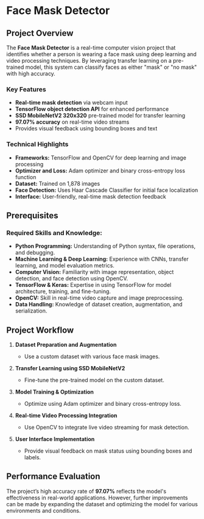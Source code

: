 # Face Mask Detector

## Project Overview
The **Face Mask Detector** is a real-time computer vision project that identifies whether a person is wearing a face mask using deep learning and video processing techniques. By leveraging transfer learning on a pre-trained model, this system can classify faces as either "mask" or "no mask" with high accuracy.

### Key Features
- **Real-time mask detection** via webcam input
- **TensorFlow object detection API** for enhanced performance
- **SSD MobileNetV2 320x320** pre-trained model for transfer learning
- **97.07% accuracy** on real-time video streams
- Provides visual feedback using bounding boxes and text

### Technical Highlights
- **Frameworks:** TensorFlow and OpenCV for deep learning and image processing
- **Optimizer and Loss:** Adam optimizer and binary cross-entropy loss function
- **Dataset:** Trained on 1,878 images
- **Face Detection:** Uses Haar Cascade Classifier for initial face localization
- **Interface:** User-friendly, real-time mask detection feedback

## Prerequisites

### Required Skills and Knowledge:
- **Python Programming:** Understanding of Python syntax, file operations, and debugging.
- **Machine Learning & Deep Learning:** Experience with CNNs, transfer learning, and model evaluation metrics.
- **Computer Vision:** Familiarity with image representation, object detection, and face detection using OpenCV.
- **TensorFlow & Keras:** Expertise in using TensorFlow for model architecture, training, and fine-tuning.
- **OpenCV:** Skill in real-time video capture and image preprocessing.
- **Data Handling:** Knowledge of dataset creation, augmentation, and serialization.

## Project Workflow

1. **Dataset Preparation and Augmentation**
   - Use a custom dataset with various face mask images.
   
2. **Transfer Learning using SSD MobileNetV2**
   - Fine-tune the pre-trained model on the custom dataset.

3. **Model Training & Optimization**
   - Optimize using Adam optimizer and binary cross-entropy loss.
   
4. **Real-time Video Processing Integration**
   - Use OpenCV to integrate live video streaming for mask detection.
   
5. **User Interface Implementation**
   - Provide visual feedback on mask status using bounding boxes and labels.

## Performance Evaluation
The project’s high accuracy rate of **97.07%** reflects the model's effectiveness in real-world applications. However, further improvements can be made by expanding the dataset and optimizing the model for various environments and conditions.

